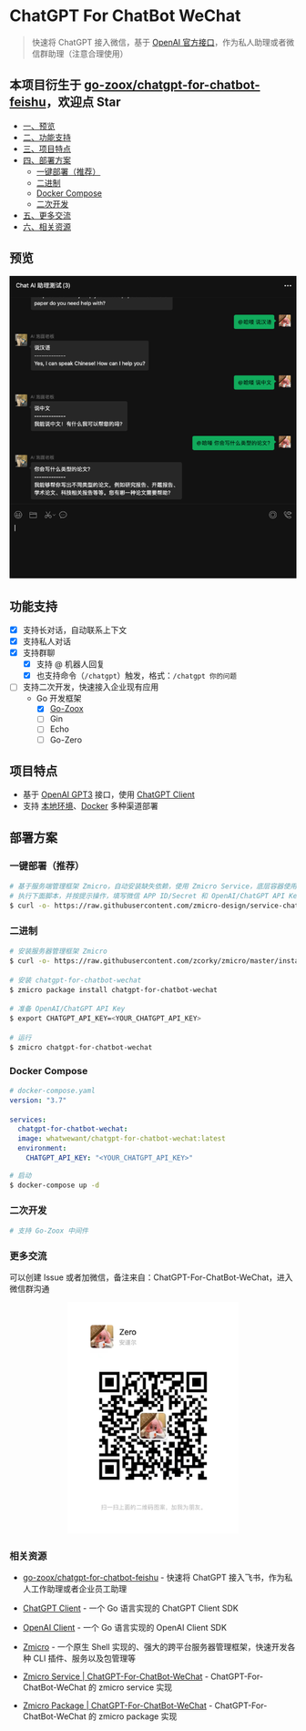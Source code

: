 # ChatGPT For ChatBot WeChat

> 快速将 ChatGPT 接入微信，基于 [OpenAI 官方接口](https://platform.openai.com/account/api-keys)，作为私人助理或者微信群助理（注意合理使用）

## 本项目衍生于 [go-zoox/chatgpt-for-chatbot-feishu](https://github.com/go-zoox/chatgpt-for-chatbot-feishu)，欢迎点 Star

* [一、预览](#预览)
* [二、功能支持](#功能支持)
* [三、项目特点](#项目特点)
* [四、部署方案](#部署方案)
  * [一键部署（推荐）](#一键部署（推荐）)
  * [二进制](#二进制)
  * [Docker Compose](#docker-compose)
  * [二次开发](#二次开发)
* [五、更多交流](#更多交流)
* [六、相关资源](#相关资源)

## 预览
![](./docs/assets/images/chatgpt.chat.group.png)

## 功能支持

* [x] 支持长对话，自动联系上下文
* [x] 支持私人对话
* [x] 支持群聊
  * [x] 支持 @ 机器人回复
  * [x] 也支持命令（`/chatgpt`）触发，格式：`/chatgpt 你的问题`
* [ ] 支持二次开发，快速接入企业现有应用
  * Go 开发框架
    * [x] [Go-Zoox](https://github.com/go-zoox/zoox)
    * [ ] Gin
    * [ ] Echo
    * [ ] Go-Zero

## 项目特点
* 基于 [OpenAI GPT3](https://platform.openai.com/account/api-keys) 接口，使用 [ChatGPT Client](https://github.com/go-zoox/chatgpt-client)
* 支持 [本地环境](https://dashboard.cpolar.com/login)、[Docker](https://www.docker.com/) 多种渠道部署


## 部署方案

### 一键部署（推荐）

```bash
# 基于服务端管理框架 Zmicro，自动安装缺失依赖，使用 Zmicro Service，底层容器使用 Docker
# 执行下面脚本，并按提示操作，填写微信 APP ID/Secret 和 OpenAI/ChatGPT API Key
$ curl -o- https://raw.githubusercontent.com/zmicro-design/service-chatgpt-for-chatbot-wechat/master/install | bash
```

### 二进制

```bash
# 安装服务器管理框架 Zmicro
$ curl -o- https://raw.githubusercontent.com/zcorky/zmicro/master/install | bash

# 安装 chatgpt-for-chatbot-wechat
$ zmicro package install chatgpt-for-chatbot-wechat

# 准备 OpenAI/ChatGPT API Key
$ export CHATGPT_API_KEY=<YOUR_CHATGPT_API_KEY>

# 运行
$ zmicro chatgpt-for-chatbot-wechat
```

### Docker Compose

```yaml
# docker-compose.yaml
version: "3.7"

services:
  chatgpt-for-chatbot-wechat:
  image: whatwewant/chatgpt-for-chatbot-wechat:latest
  environment:
    CHATGPT_API_KEY: "<YOUR_CHATGPT_API_KEY>"
```

```bash
# 启动
$ docker-compose up -d
```

### 二次开发

```bash
# 支持 Go-Zoox 中间件
```

### 更多交流

可以创建 Issue 或者加微信，备注来自：ChatGPT-For-ChatBot-WeChat，进入微信群沟通

<p align="center">
  <img src="./docs/assets/images/wechat.qrcode.jpeg" alt="" width="300" />
</p>

### 相关资源
* [go-zoox/chatgpt-for-chatbot-feishu](https://github.com/go-zoox/chatgpt-for-chatbot-feishu) - 快速将 ChatGPT 接入飞书，作为私人工作助理或者企业员工助理

* [ChatGPT Client](https://github.com/go-zoox/chatgpt-client) - 一个 Go 语言实现的 ChatGPT Client SDK

* [OpenAI Client](https://github.com/go-zoox/openai-client) - 一个 Go 语言实现的 OpenAI Client SDK

* [Zmicro](https://github.com/zcorky/zmicro) - 一个原生 Shell 实现的、强大的跨平台服务器管理框架，快速开发各种 CLI 插件、服务以及包管理等

* [Zmicro Service | ChatGPT-For-ChatBot-WeChat](https://github.com/zmicro-design/service-chatgpt-for-chatbot-wechat) - ChatGPT-For-ChatBot-WeChat 的 zmicro service 实现

* [Zmicro Package | ChatGPT-For-ChatBot-WeChat](https://github.com/zmicro-design/service-chatgpt-for-chatbot-wechat) - ChatGPT-For-ChatBot-WeChat 的 zmicro package 实现
